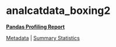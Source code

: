 # analcatdata_boxing2

[**Pandas Profiling Report**](../docs_sources/profile/analcatdata_boxing2.html)

[Metadata](metadata.yaml) | [Summary Statistics](summary_stats.csv)

